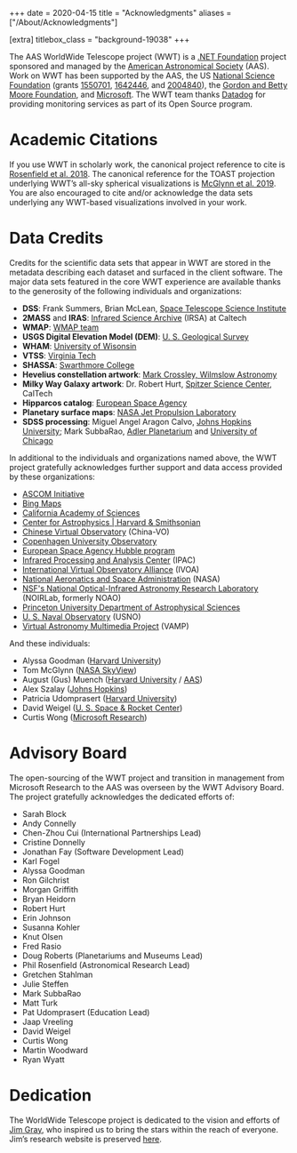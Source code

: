 +++
date = 2020-04-15
title = "Acknowledgments"
aliases = ["/About/Acknowledgments"]

[extra]
titlebox_class = "background-19038"
+++

The AAS WorldWide Telescope project (WWT) is a [.NET Foundation][dnf] project
sponsored and managed by the [American Astronomical Society][aas] (AAS). Work
on WWT has been supported by the AAS, the US
[National Science Foundation][nsf] (grants [1550701], [1642446], and [2004840]), the
[Gordon and Betty Moore Foundation][moore], and [Microsoft]. The WWT team
thanks [Datadog] for providing monitoring services as part of its Open Source
program.

[dnf]: https://dotnetfoundation.org/
[aas]: https://aas.org/
[nsf]: https://www.nsf.gov/
[1550701]: https://www.nsf.gov/awardsearch/showAward?AWD_ID=1550701
[1642446]: https://www.nsf.gov/awardsearch/showAward?AWD_ID=1642446
[2004840]: https://www.nsf.gov/awardsearch/showAward?AWD_ID=2004840
[moore]: https://www.moore.org/
[Microsoft]: https://www.microsoft.com/
[Datadog]: https://datadoghq.com/




# Academic Citations

If you use WWT in scholarly work, the canonical project reference to cite is
[Rosenfield et al. 2018](https://dx.doi.org/10.3847/1538-4365/aab776). The
canonical reference for the TOAST projection underlying WWT’s all-sky
spherical visualizations is
[McGlynn et al. 2019](https://doi.org/10.3847/1538-4365/aaf79e). You are also
encouraged to cite and/or acknowledge the data sets underlying any WWT-based
visualizations involved in your work.


# Data Credits

Credits for the scientific data sets that appear in WWT are stored in the
metadata describing each dataset and surfaced in the client software. The
major data sets featured in the core WWT experience are available thanks to
the generosity of the following individuals and organizations:

- **DSS**: Frank Summers, Brian McLean, [Space Telescope Science Institute][stsci]
- **2MASS** and **IRAS**: [Infrared Science Archive][irsa] (IRSA) at Caltech
- **WMAP**: [WMAP team][wmap]
- **USGS Digital Elevation Model (DEM)**: [U. S. Geological Survey][usgs]
- **WHAM**: [University of Wisonsin][wham]
- **VTSS**: [Virginia Tech][vtss]
- **SHASSA**: [Swarthmore College][shassa]
- **Hevelius constellation artwork**: [Mark Crossley, Wilmslow Astronomy][crossley]
- **Milky Way Galaxy artwork**: Dr. Robert Hurt, [Spitzer Science Center][ssc], CalTech
- **Hipparcos catalog**: [European Space Agency][esa-hipparcos]
- **Planetary surface maps**: [NASA Jet Propulsion Laboratory][jpl]
- **SDSS processing**: Miguel Angel Aragon Calvo,
  [Johns Hopkins University][jhu-pa]; Mark SubbaRao,
  [Adler Planetarium][adler] and [University of Chicago][uchicago]

[stsci]: https://www.stsci.edu/
[irsa]: https://irsa.ipac.caltech.edu/frontpage/
[wmap]: https://map.gsfc.nasa.gov/index.html
[usgs]: https://www.usgs.gov/
[wham]: http://www.astro.wisc.edu/wham-site/
[vtss]: http://www1.phys.vt.edu/~halpha/
[shassa]: http://amundsen.swarthmore.edu/SHASSA/
[crossley]: http://www.wilmslowastro.com/about_me/index.htm
[ssc]: http://ssc.spitzer.caltech.edu/
[esa-hipparcos]: https://www.cosmos.esa.int/web/hipparcos
[jpl]: https://www.jpl.nasa.gov/
[jhu-pa]: https://physics-astronomy.jhu.edu/
[adler]: https://www.adlerplanetarium.org/
[uchicago]: https://astrophysics.uchicago.edu/

In additional to the individuals and organizations named above, the WWT
project gratefully acknowledges further support and data access provided by
these organizations:

- [ASCOM Initiative][ascom]
- [Bing Maps][bingmaps]
- [California Academy of Sciences][cal-academy]
- [Center for Astrophysics | Harvard & Smithsonian][cfa]
- [Chinese Virtual Observatory][china-vo] (China-VO)
- [Copenhagen University Observatory][copenhagen]
- [European Space Agency Hubble program][esa-hubble]
- [Infrared Processing and Analysis Center][ipac] (IPAC)
- [International Virtual Observatory Alliance][ivoa] (IVOA)
- [National Aeronatics and Space Administration][nasa] (NASA)
- [NSF's National Optical-Infrared Astronomy Research Laboratory][noirlab]
  (NOIRLab, formerly NOAO)
- [Princeton University Department of Astrophysical Sciences][princeton]
- [U. S. Naval Observatory][usno] (USNO)
- [Virtual Astronomy Multimedia Project][vamp] (VAMP)

[ascom]: https://ascom-standards.org/
[bingmaps]: http://www.bing.com/maps/
[cal-academy]: https://www.calacademy.org/
[cfa]: https:/www.cfa.harvard.edu/
[china-vo]: http://www.china-vo.org/
[copenhagen]: https://www.nbi.ku.dk/english/www/historical_sites/physical_science/oester_voldgade_3/
[esa-hubble]: https://www.spacetelescope.org/
[ipac]: http://www.ipac.caltech.edu/
[ivoa]: http://www.ivoa.net/
[nasa]: https://www.nasa.gov/
[noirlab]: https://noirlab.edu/
[princeton]: https://web.astro.princeton.edu/
[usno]: https://en.wikipedia.org/wiki/United_States_Naval_Observatory
[vamp]: https://virtualastronomy.org/

And these individuals:

- Alyssa Goodman ([Harvard University][cfa])
- Tom McGlynn ([NASA SkyView][skyview])
- August (Gus) Muench ([Harvard University][cfa] / [AAS][aas])
- Alex Szalay ([Johns Hopkins][jhu-pa])
- Patricia Udomprasert ([Harvard University][cfa])
- David Weigel ([U. S. Space & Rocket Center][usrc])
- Curtis Wong ([Microsoft Research][msr])

[skyview]: https://skyview.gsfc.nasa.gov/
[usrc]: https://www.rocketcenter.com/
[msr]: https://www.microsoft.com/en-us/research/


# Advisory Board

The open-sourcing of the WWT project and transition in management from
Microsoft Research to the AAS was overseen by the WWT Advisory Board. The
project gratefully acknowledges the dedicated efforts of:

- Sarah Block
- Andy Connelly
- Chen-Zhou Cui (International Partnerships Lead)
- Cristine Donnelly
- Jonathan Fay (Software Development Lead)
- Karl Fogel
- Alyssa Goodman
- Ron Gilchrist
- Morgan Griffith
- Bryan Heidorn
- Robert Hurt
- Erin Johnson
- Susanna Kohler
- Knut Olsen
- Fred Rasio
- Doug Roberts (Planetariums and Museums Lead)
- Phil Rosenfield (Astronomical Research Lead)
- Gretchen Stahlman
- Julie Steffen
- Mark SubbaRao
- Matt Turk
- Pat Udomprasert (Education Lead)
- Jaap Vreeling
- David Weigel
- Curtis Wong
- Martin Woodward
- Ryan Wyatt


# Dedication

The WorldWide Telescope project is dedicated to the vision and efforts of
[Jim Gray](https://en.wikipedia.org/wiki/Jim_Gray_(computer_scientist)), who
inspired us to bring the stars within the reach of everyone. Jim’s research
website is preserved [here](http://jimgray.azurewebsites.net/).
